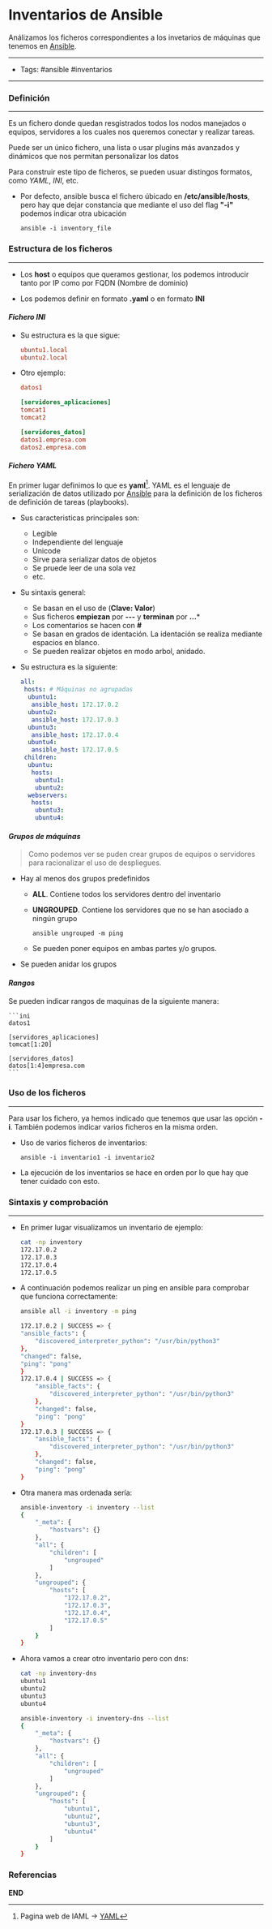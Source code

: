 # Inventarios de Ansible

Análizamos los ficheros correspondientes a los invetarios de máquinas que tenemos en [Ansible](../00_Intro/00_Ansible.md).

-----
- Tags: #ansible #inventarios
-----

### Definición
-----

 Es un fichero donde quedan resgistrados todos los nodos manejados o equipos, servidores a los cuales nos queremos conectar y realizar tareas.

 Puede ser un único fichero, una lista o usar plugins más avanzados y dinámicos que nos permitan personalizar los datos

 Para construir este tipo de ficheros, se pueden usuar distingos formatos, como *YAML*, *INI*, etc. 

 - Por defecto, ansible busca el fichero úbicado en **/etc/ansible/hosts**, pero hay que dejar constancia que mediante el uso del flag **"-i"** podemos indicar otra ubicación 

    `ansible -i inventory_file`

### Estructura de los ficheros
-----

- Los **host** o equipos que queramos gestionar, los podemos introducir tanto por IP como por FQDN (Nombre de dominio)

- Los podemos definir en formato **.yaml** o en formato **INI**

#### ***Fichero INI***

- Su estructura es la que sigue:

    ```ini
	ubuntu1.local
	ubuntu2.local
	````

- Otro ejemplo:

    ```ini
	datos1

    [servidores_aplicaciones]
    tomcat1
    tomcat2

    [servidores_datos]
    datos1.empresa.com
    datos2.empresa.com
	````

#### ***Fichero YAML***

En primer lugar definimos lo que es **yaml**[^1]. YAML es el lenguaje de serialización de datos utilizado por [Ansible](../00_Intro/00_Ansible.md) para la definición de los ficheros de definición de tareas (playbooks).

- Sus caracteristicas principales son: 

	- Legible
	- Independiente del lenguaje
	- Unicode
	- Sirve para serializar datos de objetos
	- Se pruede leer de una sola vez
	- etc.

- Su sintaxis general:

	- Se basan en el uso de (**Clave: Valor**)
	- Sus ficheros **empiezan** por **---** y **terminan** por **...***
	- Los comentarios se hacen con **#**
	- Se basan en grados de identación. La identación se realiza mediante espacios en blanco.
	- Se pueden realizar objetos en modo arbol, anidado.

- Su estructura es la siguiente:

    ```yaml
	all:
	 hosts: # Máquinas no agrupadas
	  ubuntu1:
	   ansible_host: 172.17.0.2
	  ubuntu2:
	   ansible_host: 172.17.0.3
	  ubuntu3:
	   ansible_host: 172.17.0.4
	  ubuntu4:
	   ansible_host: 172.17.0.5
	 children:
	  ubuntu:
	   hosts:
	    ubuntu1:
	    ubuntu2:
	  webservers:
	   hosts:
	    ubuntu3:
	    ubuntu4:
	```

#### ***Grupos de máquinas***

> Como podemos ver se puden crear grupos de equipos o servidores para racionalizar el uso de despliegues.

- Hay al menos dos grupos predefinidos

    - **ALL**. Contiene todos los servidores dentro del inventario
    - **UNGROUPED**. Contiene los servidores que no se han asociado a ningún grupo

		`ansible ungrouped -m ping` 

    - Se pueden poner equipos en ambas partes y/o grupos. 

- Se pueden anidar los grupos

#### ***Rangos***

Se pueden indicar rangos de maquinas de la siguiente manera:

    ```ini
	datos1

    [servidores_aplicaciones]
    tomcat[1:20]

    [servidores_datos]
    datos[1:4]empresa.com
	```

### Uso de los ficheros 
-----

Para usar los fichero, ya hemos indicado que tenemos que usar las opción **-i**. También podemos indicar varios ficheros en la misma orden. 

- Uso de varios ficheros de inventarios:

    `ansible -i inventario1 -i inventario2`

- La ejecución de los inventarios se hace en orden por lo que hay que tener cuidado con esto.


### Sintaxis y comprobación
-----

- En primer lugar visualizamos un inventario de ejemplo:

	```bash
	cat -np inventory
	172.17.0.2
	172.17.0.3
	172.17.0.4
	172.17.0.5
	```

- A continuación podemos realizar un ping en ansible para comprobar que funciona correctamente:

	```bash
	ansible all -i inventory -m ping

	172.17.0.2 | SUCCESS => {
    "ansible_facts": {
        "discovered_interpreter_python": "/usr/bin/python3"
    },
    "changed": false,
    "ping": "pong"
	}
	172.17.0.4 | SUCCESS => {
	    "ansible_facts": {
	        "discovered_interpreter_python": "/usr/bin/python3"
	    },
	    "changed": false,
	    "ping": "pong"
	}
	172.17.0.3 | SUCCESS => {
	    "ansible_facts": {
	        "discovered_interpreter_python": "/usr/bin/python3"
	    },
	    "changed": false,
	    "ping": "pong"
	}
	```

- Otra manera mas ordenada sería: 

	```bash
	ansible-inventory -i inventory --list
	{
	    "_meta": {
	        "hostvars": {}
	    },
	    "all": {
	        "children": [
	            "ungrouped"
	        ]
	    },
	    "ungrouped": {
	        "hosts": [
	            "172.17.0.2",
	            "172.17.0.3",
	            "172.17.0.4",
	            "172.17.0.5"
	        ]
	    }
	}
	```


- Ahora vamos a crear otro inventario pero con dns:
	
	```bash
	cat -np inventory-dns
	ubuntu1
	ubuntu2
	ubuntu3
	ubuntu4

	ansible-inventory -i inventory-dns --list
	{
	    "_meta": {
	        "hostvars": {}
	    },
	    "all": {
	        "children": [
	            "ungrouped"
	        ]
	    },
	    "ungrouped": {
	        "hosts": [
	            "ubuntu1",
	            "ubuntu2",
	            "ubuntu3",
	            "ubuntu4"
	        ]
	    }
	}
	```

### Referencias

[^1]: Pagina web de IAML -> [YAML](https://yaml.org)


**END**

